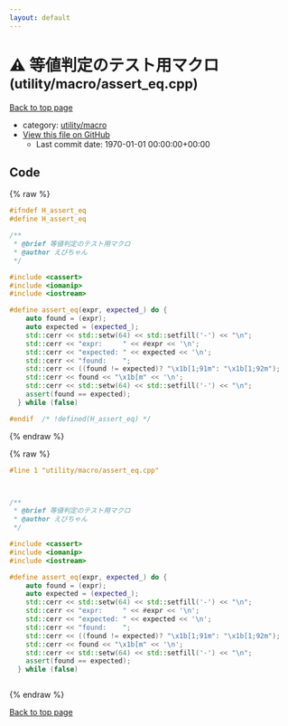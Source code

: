 ```yaml
---
layout: default
---
```


<!-- mathjax config similar to math.stackexchange -->
<script type="text/javascript" async
  src="https://cdnjs.cloudflare.com/ajax/libs/mathjax/2.7.5/MathJax.js?config=TeX-MML-AM_CHTML">
</script>
<script type="text/x-mathjax-config">
  MathJax.Hub.Config({
    TeX: { equationNumbers: { autoNumber: "AMS" }},
    tex2jax: {
      inlineMath: [ ['$','$'] ],
      processEscapes: true
    },
    "HTML-CSS": { matchFontHeight: false },
    displayAlign: "left",
    displayIndent: "2em"
  });
</script>

<script type="text/javascript" src="https://cdnjs.cloudflare.com/ajax/libs/jquery/3.4.1/jquery.min.js"></script>
<script src="https://cdn.jsdelivr.net/npm/jquery-balloon-js@1.1.2/jquery.balloon.min.js" integrity="sha256-ZEYs9VrgAeNuPvs15E39OsyOJaIkXEEt10fzxJ20+2I=" crossorigin="anonymous"></script>
<script type="text/javascript" src="../../../assets/js/copy-button.js"></script>
<link rel="stylesheet" href="../../../assets/css/copy-button.css" />


# :warning: 等値判定のテスト用マクロ <small>(utility/macro/assert_eq.cpp)</small>

<a href="../../../index.html">Back to top page</a>

* category: <a href="../../../index.html#ace665e51d5ef826ab32c568535c1658">utility/macro</a>
* <a href="{{ site.github.repository_url }}/blob/master/utility/macro/assert_eq.cpp">View this file on GitHub</a>
    - Last commit date: 1970-01-01 00:00:00+00:00




## Code

<a id="unbundled"></a>
{% raw %}
```cpp
#ifndef H_assert_eq
#define H_assert_eq

/**
 * @brief 等値判定のテスト用マクロ
 * @author えびちゃん
 */

#include <cassert>
#include <iomanip>
#include <iostream>

#define assert_eq(expr, expected_) do {                                 \
    auto found = (expr);                                                \
    auto expected = (expected_);                                        \
    std::cerr << std::setw(64) << std::setfill('-') << "\n";            \
    std::cerr << "expr:     " << #expr << '\n';                         \
    std::cerr << "expected: " << expected << '\n';                      \
    std::cerr << "found:    ";                                          \
    std::cerr << ((found != expected)? "\x1b[1;91m": "\x1b[1;92m");     \
    std::cerr << found << "\x1b[m" << '\n';                             \
    std::cerr << std::setw(64) << std::setfill('-') << "\n";            \
    assert(found == expected);                                          \
  } while (false)

#endif  /* !defined(H_assert_eq) */

```
{% endraw %}

<a id="bundled"></a>
{% raw %}
```cpp
#line 1 "utility/macro/assert_eq.cpp"



/**
 * @brief 等値判定のテスト用マクロ
 * @author えびちゃん
 */

#include <cassert>
#include <iomanip>
#include <iostream>

#define assert_eq(expr, expected_) do {                                 \
    auto found = (expr);                                                \
    auto expected = (expected_);                                        \
    std::cerr << std::setw(64) << std::setfill('-') << "\n";            \
    std::cerr << "expr:     " << #expr << '\n';                         \
    std::cerr << "expected: " << expected << '\n';                      \
    std::cerr << "found:    ";                                          \
    std::cerr << ((found != expected)? "\x1b[1;91m": "\x1b[1;92m");     \
    std::cerr << found << "\x1b[m" << '\n';                             \
    std::cerr << std::setw(64) << std::setfill('-') << "\n";            \
    assert(found == expected);                                          \
  } while (false)



```
{% endraw %}

<a href="../../../index.html">Back to top page</a>

